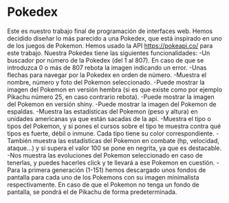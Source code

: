 # Pokedex
Este es nuestro trabajo final de programación de interfaces web.
Hemos decidido diseñar lo más parecido a una Pokedex, que está inspirado en uno de los juegos de Pokemon.
Hemos usado la API https://pokeapi.co/ para este trabajo.
Nuestra Pokedex tiene las siguientes funcionalidades:
-Un buscador por número de la Pokedex (del 1 al 807). En caso de que se introduzca 0 o más de 807 rebota la imagen indicando un error.
-Unas flechas para navegar por la Pokedex en orden de número.
-Muestra el nombre, número y foto del Pokemon seleccionado.
-Puede mostrar la imagen del Pokemon en versión hembra (si es que existe como por ejemplo Pikachu número 25, en caso contrario rebota).
-Puede mostrar la imagen del Pokemon en versión shiny.
-Puede mostrar la imagen del Pokemon de espaldas.
-Muestra las estadísticas del Pokemon (peso y altura) en unidades americanas ya que están sacadas de la api.
-Muestra el tipo o tipos del Pokemon, y si pones el cursos sobre el tipo te muestra contra qué tipos es fuerte, débil o inmune. Cada tipo tiene su color correspondiente.
-También muestra las estadísticas del Pokemon en combate (hp, velocidad, ataque...) y si supera el valor 100 se pone en negrita, ya que es destacable.
-Nos muestra las evoluciones del Pokemon seleccionado en caso de tenerlas, y puedes hacerles click y te llevará a ese Pokemon en cuestión. 
-Para la primera generación (1-151) hemos descargado unos fondos de pantalla para cada uno de los Pokemons con su imagen minimalista respectivamente. En caso de que el Pokemon no tenga un fondo de pantalla, se pondrá el de Pikachu de forma predeterminada.

